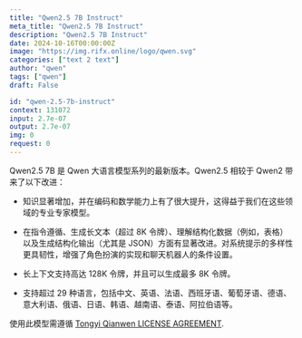 ```yaml
---
title: "Qwen2.5 7B Instruct"
meta_title: "Qwen2.5 7B Instruct"
description: "Qwen2.5 7B Instruct"
date: 2024-10-16T00:00:00Z
image: "https://img.rifx.online/logo/qwen.svg"
categories: ["text 2 text"]
author: "qwen"
tags: ["qwen"]
draft: False

id: "qwen-2.5-7b-instruct"
context: 131072
input: 2.7e-07
output: 2.7e-07
img: 0
request: 0
---
```


Qwen2.5 7B 是 Qwen 大语言模型系列的最新版本。Qwen2.5 相较于 Qwen2 带来了以下改进：

- 知识显著增加，并在编码和数学能力上有了很大提升，这得益于我们在这些领域的专业专家模型。

- 在指令遵循、生成长文本（超过 8K 令牌）、理解结构化数据（例如，表格）以及生成结构化输出（尤其是 JSON）方面有显著改进。对系统提示的多样性更具韧性，增强了角色扮演的实现和聊天机器人的条件设置。

- 长上下文支持高达 128K 令牌，并且可以生成最多 8K 令牌。

- 支持超过 29 种语言，包括中文、英语、法语、西班牙语、葡萄牙语、德语、意大利语、俄语、日语、韩语、越南语、泰语、阿拉伯语等。

使用此模型需遵循 [Tongyi Qianwen LICENSE AGREEMENT](https://huggingface.co/Qwen/Qwen1.5-110B-Chat/blob/main/LICENSE).

